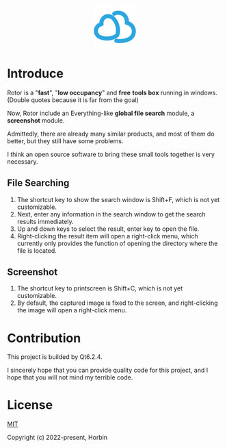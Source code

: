 <p align="center"><a href="https://github.com/Horbin-Magician/Rotor" target="_blank" rel="noopener noreferrer"><img width="100" src="./Images/logo.png" alt="Rotor logo"></a></p>

# Introduce

Rotor is a "**fast**", "**low occupancy**" and **free** **tools box** running in windows. (Double quotes because it is far from the goal)

Now, Rotor include an Everything-like **global file search** module, a **screenshot** module. 

Admittedly, there are already many similar products, and most of them do better, but they still have some problems.

I think an open source software to bring these small tools together is very necessary.

## File Searching

1. The shortcut key to show the search window is Shift+F, which is not yet customizable.
2. Next, enter any information in the search window to get the search results immediately.
3. Up and down keys to select the result, enter key to open the file. 
4. Right-clicking the result item will open a right-click menu, which currently only provides the function of opening the directory where the file is located.

## Screenshot

1. The shortcut key to printscreen is Shift+C, which is not yet customizable.
2. By default, the captured image is fixed to the screen, and right-clicking the image will open a right-click menu.

# Contribution

This project is builded by Qt6.2.4.

I sincerely hope that you can provide quality code for this project, and I hope that you will not mind my terrible code.

# License

[MIT](https://opensource.org/licenses/MIT)

Copyright (c) 2022-present, Horbin
